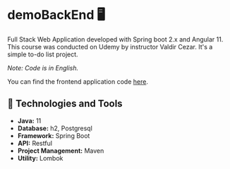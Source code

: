 # demoBackEnd 🖥️

Full Stack Web Application developed with Spring boot 2.x and Angular 11. This course was conducted on Udemy by instructor Valdir Cezar. It's a simple to-do list project.

_Note: Code is in English._

You can find the frontend application code [here](https://github.com/ramirovictor/todo).

## 💼 Technologies and Tools
- **Java:** 11
- **Database:** h2, Postgresql
- **Framework:** Spring Boot
- **API:** Restful
- **Project Management:** Maven
- **Utility:** Lombok
